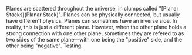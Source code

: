 Planes are scattered throughout the universe, in clumps called "[Planar Stacks](Planar Stack)". Planes can be physically connected, but usually have differen't physics. Planes can sometimes have an inverse side. In reality, this is just a different plane. However, when the other plane holds a strong connection with one other plane, sometimes they are refered to as two sides of the same plane—with one being the "positive" side, and the other being "negative". Testing.